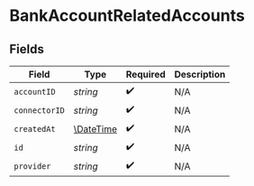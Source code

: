 # BankAccountRelatedAccounts


## Fields

| Field                                                         | Type                                                          | Required                                                      | Description                                                   |
| ------------------------------------------------------------- | ------------------------------------------------------------- | ------------------------------------------------------------- | ------------------------------------------------------------- |
| `accountID`                                                   | *string*                                                      | :heavy_check_mark:                                            | N/A                                                           |
| `connectorID`                                                 | *string*                                                      | :heavy_check_mark:                                            | N/A                                                           |
| `createdAt`                                                   | [\DateTime](https://www.php.net/manual/en/class.datetime.php) | :heavy_check_mark:                                            | N/A                                                           |
| `id`                                                          | *string*                                                      | :heavy_check_mark:                                            | N/A                                                           |
| `provider`                                                    | *string*                                                      | :heavy_check_mark:                                            | N/A                                                           |